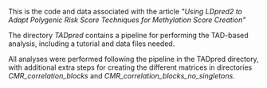 This is the code and data associated with the article *"Using LDpred2 to Adapt Polygenic Risk Score Techniques for Methylation Score Creation"*

The directory *TADpred* contains a pipeline for performing the TAD-based analysis, including a tutorial and data files needed.

All analyses were performed following the pipeline in the TADpred directory, with additional extra steps for creating the different matrices in directories *CMR_correlation_blocks* and *CMR_correlation_blocks_no_singletons*.


